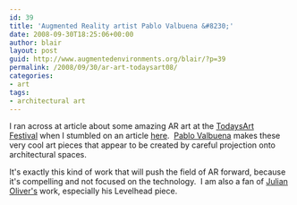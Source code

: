 ```yaml
---
id: 39
title: 'Augmented Reality artist Pablo Valbuena &#8230;'
date: 2008-09-30T18:25:06+00:00
author: blair
layout: post
guid: http://www.augmentedenvironments.org/blair/?p=39
permalink: /2008/09/30/ar-art-todaysart08/
categories:
- art
tags:
- architectural art
---
```


I ran across at article about some amazing AR art at the [TodaysArt Festival](http://www.todaysart.nl/) when I stumbled on an article [here](http://www.psfk.com/2008/09/transforming-buildings-amazing-augmented-reality-video.html).  [Pablo Valbuena](http://www.pablovalbuena.com/) makes these very cool art pieces that appear to be created by careful projection onto architectural spaces.

It's exactly this kind of work that will push the field of AR forward, because it's compelling and not focused on the technology.  I am also a fan of [Julian Oliver's](http://julianoliver.com/) work, especially his Levelhead piece.

